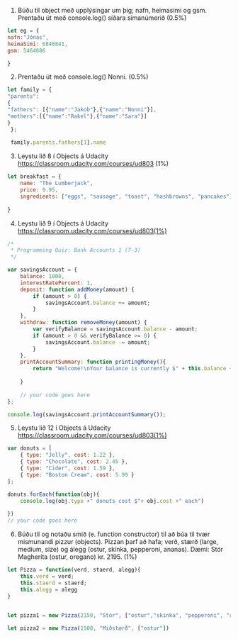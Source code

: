 1. Búðu til object með upplýsingar um þig; nafn, heimasími og gsm. Prentaðu út með
console.log() síðara símanúmerið (0.5%)
```javascript
let eg = {
nafn:"Jónas", 
heimaSimi: 6846841, 
gsm: 5464686

}
```
2. Prentaðu út með console.log() Nonni. (0.5%)
```javascript
let family = {
"parents":
{
"fathers": [{"name":"Jakob"},{"name":"Nonni"}],
"mothers":[{"name":"Rakel"},{"name":"Sara"}]
}
 };
 
 family.parents.fathers[1].name
```
3. Leystu lið 8 í Objects á Udacity https://classroom.udacity.com/courses/ud803 (1%)
```javascript
let breakfast = {
    name: "The Lumberjack",
    price: 9.95,
    ingredients: ["eggs", "sausage", "toast", "hashbrowns", "pancakes"]
    
}
```
4. Leystu lið 9 í Objects á Udacity https://classroom.udacity.com/courses/ud803(1%)
```javascript
/*
 * Programming Quiz: Bank Accounts 1 (7-3)
 */

var savingsAccount = {
    balance: 1000,
    interestRatePercent: 1,
    deposit: function addMoney(amount) {
        if (amount > 0) {
            savingsAccount.balance += amount;
        }
    },
    withdraw: function removeMoney(amount) {
        var verifyBalance = savingsAccount.balance - amount;
        if (amount > 0 && verifyBalance >= 0) {
            savingsAccount.balance -= amount;
        }
    },
    printAccountSummary: function printingMoney(){
        return "Welcome!\nYour balance is currently $" + this.balance +" and your interest rate is "+ this.interestRatePercent + "%."
        
    }
    
    // your code goes here
};

console.log(savingsAccount.printAccountSummary());
```
5. Leystu lið 12 í Objects á Udacity https://classroom.udacity.com/courses/ud803(1%)
```javascript
var donuts = [
    { type: "Jelly", cost: 1.22 },
    { type: "Chocolate", cost: 2.45 },
    { type: "Cider", cost: 1.59 },
    { type: "Boston Cream", cost: 5.99 }
];

donuts.forEach(function(obj){
    console.log(obj.type +" donuts cost $"+ obj.cost +" each")
    
})
// your code goes here
```
6. Búðu til og notaðu smið (e. function constructor) til að búa til tvær mismunandi pizzur
(objects). Pizzan þarf að hafa; verð, stærð (large, medium, size) og álegg (ostur, skinka,
pepperoni, ananas). Dæmi: Stór Magherita (ostur, oregano) kr. 2195. (1%)
```javascript
let Pizza = function(verd, staerd, alegg){
	this.verd = verd; 
	this.staerd = staerd;
	this.alegg = alegg
}
			

let pizza1 = new Pizza(2150, "Stór", ["ostur","skinka", "pepperoni", "rjómaostur"])

let pizza2 = new Pizza(1500, "Miðstærð", ["ostur"])
```



